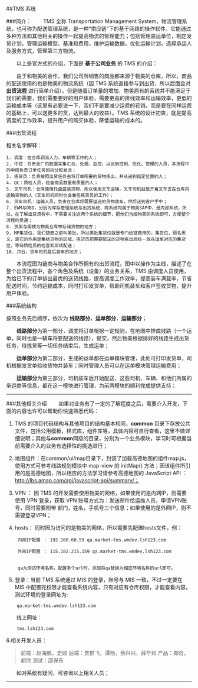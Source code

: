 
##TMS 系统

###简介：
&emsp;&emsp;TMS 全称 Transportation Management System，物流管理系统，也可称为配送管理系统，是一种“供应链”下的基于网络的操作软件。它能通过多种方法和其他相关的操作一起提高物流的管理能力；包括管理装运单位，制定发货计划，管理运输模型、基准和费用，维护运输数据，优化运输计划，选择承运人及服务方式，管理第三方物流。

&emsp;&emsp;以上是官方式的介绍，下面是 **基于公司业务** 的 TMS 的介绍：

&emsp;&emsp;由于和物美的合作，我们公司所销售的商品都来源于物美的仓库，所以，商品的配送使用的也是物美的物流系统（因 TMS 系统直接参与到出货，所以后面会对 **出货流程** 进行简单介绍）。但是随着订单量的增加，物美原有的系统并不能满足于我们的需要，我们需要更好的用户体验，需要更高的排线效率和运输效率，更低的运输成本等（这里有必要说一下，我们不是要减少运费的花销，而是要在同样运费的基础上，可以送更多的货，达到最大的收益）。TMS 系统的设计初衷，就是提高调度的工作效率，提升用户的购买体验，降低运输的成本的。


###出货流程

相关名字解释：

	1. 调度：在仓库调派人力、车辆等工作的人；
	2. 中控：负责全厂的数据采集汇总、处理、监控，以达到控制、优化、管理的人员，本流程中的中控负责订单任务的拆分和发派；
	3. 拣货员：负责按照出货任务去将订单所要的货物拣出，并从送到指定位置的人；
	4. QC：质检人员，检查商品数量和质量的人；
	5. 叉车司机：仓库使用托盘盛装货物，所以使用叉车运输，叉车司机就是开着叉车去在仓库内运输货物的人（叉车司机同时也会兼任拣货员的工作）；
	6. 货车司机：运输人员，负责在仓库将需要运送的货物装车，然后送到客户手中；
	7. EWM与OBD，分别为库存管理系统与出货系统，两系统均属于物美SAP中，是内部系统，所以，在了解出货流程中，不需要关注这两个系统的细节，把他们当成物美的系统即可，方便整个流程的贯通；
	8. 货架与阁楼为物美仓库中存储货物的地方；
	9. MP集货位，我们链商之前叫美批，所以美批集货位就是专门给链商用的，集货位，顾名思义，是它的作用是集结货物的区域，拣货员把需要配送的货物拣出后统一放在运单对应的集货位，等待质检员的检查和后续配送；
	10. 月台，货车司机最后装车的地方；


&emsp;&emsp;本流程图为链商与物美合作所拥有的出货流程，图中以操作为主线，描述了在整个出货流程中，各个角色及系统（设备）的业务关系，TMS 由调度人员使用，为给已下的订单排出最优的送货线路，提高调度工作效率，提高装车满载率，节省配送时间，节约运输成本，同时打印发货单，帮助司机装车和客户签收货物，提升用户体验。


###系统结构

按照业务先后顺序，依次为 **线路部分**，**运单部分**，**运输部分**；

&emsp;&emsp;**线路部分**为第一部分，调度将订单根据一定规则，在地图中排成线路（一个运单，同时也是一辆车将要配送的线路），提交，然后物美根据排好的线路生成出货任务，待拣货等一切任务结束后，生成运单；

&emsp;&emsp;**运单部分**为第二部分，生成的运单都在运单模块管理，此处可打印发货单，司机根据发货单验收货物并装车；同时管理人员可以在运单模块管理运输费用；

&emsp;&emsp;**运输部分**为第三部分，司机装车后开始配送，这些司机、车辆、和他们所属的承运商等信息，都在这一模块进行管理，为前两模块的顺利完成提供支持；

*****

###其他相关介绍
&emsp;&emsp;如果对业务有了一定的了解程度之后，需要介入开发，下面的内容也许可以帮助你快速熟悉代码：

1. TMS 的项目代码结构与其他项目的结构基本相同，**common** 目录下存放公共文件，包括公用模板，样式库，组件库等，具体内容可自行查看，这里不做详细说明；其他与**common**同级的目录，分别为一个业务模块，学习时可根据当前需要介入的业务有选择性的挑选进行；

2. 地图组件：在common/ui/map目录下，封装了加载高德地图的组件map.js，使用方式可参考线路规划模块中 map-view 的 initMap() 方法；因该组件所引用的是高德地图，所以相应的方法学习请参考高德地图的 JavaScript API ：http://lbs.amap.com/api/javascript-api/summary/；

3. VPN ：
		因 TMS 的开发需要使用物美的网络，如果使用的是内网IP，则需要使用 VPN 登录，获取 VPN 账号方式为：发送邮件给运维人员，申请VPN账号，同时需要附带 部门，姓名，手机号三个信息；如果使用的是外网IP，则不需要登录VPN；

4. hosts：
		同时因为访问的是物美的网络，所以需要先配置hosts文件，例：

		内网IP配置 ： 192.168.60.59 qa.market-tms.wmdev.lsh123.com

		外网IP配置 ： 115.182.215.159 qa.market-tms.wmdev.lsh123.com


		qa为测试环境名称，配置多个url时，添加将qa替换为相应环境名称的url即可。

5. 登录：当前 TMS 系统通过 MIS 的登录，账号与 MIS 一致，不过一定要在 MIS 中配置完权限才能查看系统内容，只有对应有仓库权限，才能查看内容，测试环境的登录网址为:

```
	qa.market-tms.wmdev.lsh123.com
```

&emsp;&emsp;线上网址：


```
	tms.lsh123.com
```



6.相关开发人员：
   > 前端：赵海鹏，史硕
     后端：贾群飞，谭杨，蔡兴兴，薛华邦
	   产品：郑晗，胡欣
	   测试：邵保东

&emsp;&emsp;如对系统有疑问，可咨询以上相关人员；

-------
